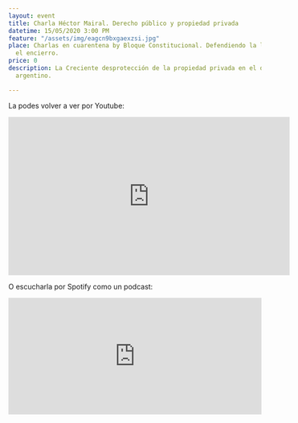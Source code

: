 ```yaml
---
layout: event
title: Charla Héctor Mairal. Derecho público y propiedad privada
datetime: 15/05/2020 3:00 PM
feature: "/assets/img/eagcn9bxgaexzsi.jpg"
place: Charlas en cuarentena by Bloque Constitucional. Defendiendo la libertad desde
  el encierro.
price: 0
description: La Creciente desprotección de la propiedad privada en el derecho público
  argentino.

---
```

La podes volver a ver por Youtube:

<iframe width="560" height="315" src="https://www.youtube.com/embed/PblkN-1GWpY" frameborder="0" allow="accelerometer; autoplay; encrypted-media; gyroscope; picture-in-picture" allowfullscreen></iframe>

O escucharla por Spotify como un podcast:

<iframe src="https://open.spotify.com/embed-podcast/episode/6FEE2BW1R5sKIerRYerE9V" width="100%" height="232" frameborder="0" allowtransparency="true" allow="encrypted-media"></iframe>